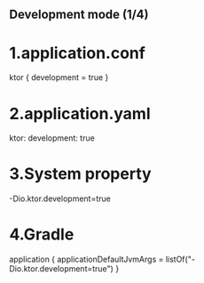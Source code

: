 ## Development mode (1/4)

# 1.application.conf
ktor { development = true }

# 2.application.yaml
ktor:
development: true

# 3.System property
-Dio.ktor.development=true

# 4.Gradle
application { applicationDefaultJvmArgs = listOf("-Dio.ktor.development=true") }